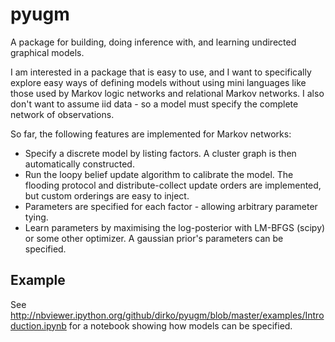# pyugm

A package for building, doing inference with, and learning undirected graphical models.

I am interested in a package that is easy to use, and I want to specifically explore easy ways of defining
models without using mini languages like those used by Markov logic networks and relational Markov networks.
I also don't want to assume iid data - so a model must specify the complete network of observations.

So far, the following features are implemented for Markov networks:

- Specify a discrete model by listing factors. A cluster graph is then automatically constructed.
- Run the loopy belief update algorithm to calibrate the model. The flooding protocol and distribute-collect update
    orders are implemented, but custom orderings are easy to inject.
- Parameters are specified for each factor - allowing arbitrary parameter tying.
- Learn parameters by maximising the log-posterior with LM-BFGS (scipy) or some other optimizer. A gaussian prior's
    parameters can be specified.

## Example
See http://nbviewer.ipython.org/github/dirko/pyugm/blob/master/examples/Introduction.ipynb for a
notebook showing how models can be specified.
